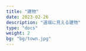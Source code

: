 ```yaml
---
title: "建物"
date: 2023-02-26
description: "道端に見える建物"
type: "docs"
weight: 2
bg: "bg/town.jpg"
---
```

